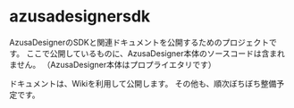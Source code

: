 # azusadesignersdk
AzusaDesignerのSDKと関連ドキュメントを公開するためのプロジェクトです。
ここで公開しているものに、AzusaDesigner本体のソースコードは含まれません。
（AzusaDesigner本体はプロプライエタリです）

ドキュメントは、Wikiを利用して公開します。
その他も、順次ぼちぼち整備予定です。
